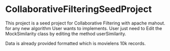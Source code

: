 # CollaborativeFilteringSeedProject
This project is a seed project for Collaborative Filtering with apache mahout. 
for any new algorithm User wants to implements. User just need to Edit the MockSimilarity 
class by editing the method userSimilarity. 

Data is already provided formatted which is movielens 10k records.
